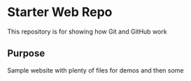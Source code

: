 # Starter Web Repo

This repository is for showing how Git and GitHub work

## Purpose

Sample website with plenty of files for demos and then some